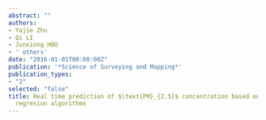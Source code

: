 ```yaml
---
abstract: ""
authors:
- Yajie Zhu
- Qi LI
- Junxiong HOU
- ' others'
date: "2016-01-01T00:00:00Z"
publication: '*Science of Surveying and Mapping*'
publication_types:
- "2"
selected: "false"
title: Real time prediction of $\text{PM}_{2.5}$ concentration based on support vector
  regresion algorithms
---
```


